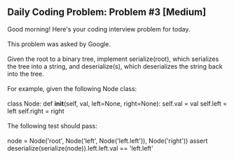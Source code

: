 ## Daily Coding Problem: Problem #3 [Medium]



Good morning! Here's your coding interview problem for today.<br/><br/>
This problem was asked by Google.<br/><br/>
Given the root to a binary tree, implement serialize(root), which serializes the tree into a string, and deserialize(s), which deserializes the string back into the tree.<br/><br/>
For example, given the following Node class:<br/><br/>
class Node:
    def __init__(self, val, left=None, right=None):
        self.val = val
        self.left = left
        self.right = right<br/><br/>
The following test should pass:<br/><br/>
node = Node('root', Node('left', Node('left.left')), Node('right'))
assert deserialize(serialize(node)).left.left.val == 'left.left'

